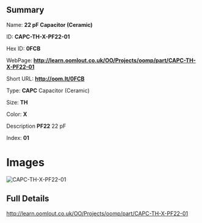 

## Summary
 
Name: __22 pF Capacitor (Ceramic)__

ID: __CAPC-TH-X-PF22-01__

Hex ID: __0FCB__

WebPage: __http://learn.oomlout.co.uk/OO/Projects/oomp/part/CAPC-TH-X-PF22-01__

Short URL: __http://oom.lt/0FCB__


Type: __CAPC__ Capacitor (Ceramic) 

Size: __TH__  

Color: __X__  

Description __PF22__ 22 pF 

Index: __01__


 # Images
![CAPC-TH-X-PF22-01](http://oomlout.com/oomp-gen/parts/CAPC-TH-X-PF22-01/CAPC-TH-X-PF22-01_420.jpg)



 ## Full Details

 http://learn.oomlout.co.uk/OO/Projects/oomp/part/CAPC-TH-X-PF22-01














